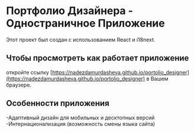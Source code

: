 # Портфолио Дизайнера - Одностраничное Приложение

Этот проект был создан с использованием React и i18next.

## Чтобы просмотреть как работает приложение

откройте ссылку [https://nadezdamurdasheva.github.io/portolio_designer](https://nadezdamurdasheva.github.io/portolio_designer) в Вашем браузере.

## Особенности приложения

-Адаптивный дизайн для мобильных и десктопных версий
-Интернационализация (возможность смены языка сайта)